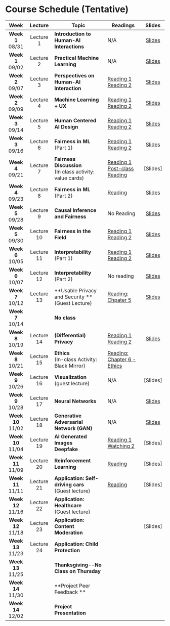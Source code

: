 # Course Schedule (Tentative)

Week  |Lecture   |Topic  |Readings  |Slides |
:------:|:-----:|-------|----------|:------:
| **Week 1**<br>08/31  | Lecture 1  | **Introduction to Human-AI Interactions**                    | N/A                                                                                                                                                                                                            | [Slides](https://drive.google.com/file/d/1Yu-ZZhoz0RXIt8BARAsQ8j2vPWCZz-_K/view?usp=sharing)                                                      |   |   |
| **Week 1**<br>09/02  | Lecture 2  | **Practical Machine Learning**                               | N/A                                                                                                                                                                                                            | [Slides](https://drive.google.com/file/d/1wcBn_xmrXKEwFCSO4izSuNtaYaKZ5wxY/view?usp=sharing)                                                      |   |   |
| **Week 2**<br>09/07  | Lecture 3  | **Perspectives on Human-AI Interaction**                     | [Reading 1](https://drive.google.com/file/d/1ce6iiALq-QlGo4W2AzjmXJcdpKy5Fvll/view?usp=sharing) <br> [Reading 2](http://erichorvitz.com/chi99horvitz.pdf)                                                      | [Slides](https://drive.google.com/file/d/1pd07A18brtmkIpAHcF3XisKOa9ID8AW-/view?usp=sharing)                                                      |   |   |
| **Week 2**<br>09/09  | Lecture 4  | **Machine Learning + UX**                                    | [Reading 1](https://drive.google.com/file/d/1Tw8qZZ1nQxGFiwz00l2OR31BHx3uHXcY/view)<br> [Reading 2](https://drive.google.com/file/d/1nvDx0h9PJM2A69P_0GA118mGeLS95mfq/view?usp=sharing)                        | [Slides](https://drive.google.com/file/d/1OpL0oED2sOB6De_3fnY4mRXrq866SVFU/view?usp=sharing)                                                      |   |   |
| **Week 3**<br>09/14  | Lecture 5  | **Human Centered AI Design**                                 | [Reading 1](https://drive.google.com/file/d/1K1DIZYln3E5AHouPXOkvc6X2NXbmMtxk/view?usp=sharing)<br> [Reading 2](https://drive.google.com/file/d/1kLJn2RSBEgFCVg6ibBzb-YDt7UJYJNLu/view?usp=sharing)            | [Slides](https://drive.google.com/file/d/1BOPqz7VA-UndIqJ6cIiNWlg93KklhYfr/view?usp=sharing)                                                      |   |   |
| **Week 3**<br>09/16  | Lecture 6  | **Fairness in ML** (Part 1)                                  | [Reading 1](https://www.propublica.org/article/machine-bias-risk-assessments-in-criminal-sentencing) <br> [Reading 2](http://go.volarisgroup.com/rs/430-MBX-989/images/ProPublica_Commentary_Final_070616.pdf) | [Slides](https://drive.google.com/file/d/1spSa9RBeDYJIE1x66itIC0A7pLhTeM0i/view?usp=sharing)                                                      |   |   |
| **Week 4**<br>09/21  | Lecture 7  | **Fairness Discussion**<br> (In class activity: value cards) | [Reading 1](https://drive.google.com/file/d/1JNJjymAU_rqCoLzlVOjMku59484rG6Ja/view?usp=sharing)<br> [Post-class Reading](https://arxiv.org/abs/2010.11411)                                                     | [Slides]                                                                                                                                          |   |   |
| **Week 4**<br>09/23  | Lecture 8  | **Fairness in ML** (Part 2)                                  | [Reading](https://arxiv.org/abs/1808.00023)                                                                                                                                                                    | [Slides](https://drive.google.com/file/d/1x0OhlZ2YFbFV8w6LBN5Lg8h3eZ0nRtvv/view?usp=sharing)                                                      |   |   |
| **Week 5**<br>09/28  | Lecture 9  | **Causal Inference and Fairness**                            | No Reading                                                                                                                                                                                                     | [Slides](https://drive.google.com/file/d/1o7ZqDUedmgb9iGeZp5lyxbVvzJmEcXQt/view?usp=sharing)                                                      |   |   |
| **Week 5**<br>09/30  | Lecture 10 | **Fairness in the Field** <br>                               | [Reading 1](https://arxiv.org/pdf/2001.09604.pdf) <br> [Reading 2](https://drive.google.com/file/d/1iZBOgtOFaWhcbh5xx5qyJu2GMWe83sag/view?usp=sharing)                                                         | [Slides](https://drive.google.com/file/d/17cqW6P5Jb_poWGIJg1-l-4ZcecUp6wMb/view?usp=sharing)                                                      |   |   |
| **Week 6**<br>10/05  | Lecture 11 | **Interpretability** (Part 1)                                | [Reading 1](https://arxiv.org/pdf/1602.04938.pdf)<br> [Reading 2](https://arxiv.org/pdf/1702.08608.pdf)                                                                                                        | [Slides](https://drive.google.com/file/d/1SYacsZz_gjZlK8cMm9OTdfDvUlNijwsT/view?usp=sharing)                                                      |   |   |
| **Week 6**<br>10/07  | Lecture 12 | **Interpretability** (Part 2)                                | No reading                                                                                                                                                                                                     | [Slides](https://docs.google.com/presentation/d/1pq0DIJYhgwkjC97n-TQeHIQ3K0Mawah0/edit?usp=sharing&ouid=103302191199931413782&rtpof=true&sd=true) |   |   |
| **Week 7**<br>10/12  | Lecture 13 | **Usable Privacy and Security **<br> (Guest Lecture)         | [Reading: Chpater 5](https://iapp.org/media/pdf/certification/IAPP-Intro-to-Privacy-for-Tech-Prof-SAMPLE.pdf)                                                                                                  | [Slides](https://drive.google.com/file/d/1QWdOLcZRbhjYnGoowX8a1OyHRVtq7FUb/view?usp=sharing)                                                      |   |   |
| **Week 7**<br>10/14  |            | **No class**                                                 |                                                                                                                                                                                                                |                                                                                                                                                   |   |   |
| **Week 8**<br>10/19  | Lecture 14 | **(Differential) Privacy**                                   | [Reading 1](https://www.youtube.com/watch?v=-JRURYTfBXQ)<br> [Reading 2](https://www.youtube.com/watch?v=pT19VwBAqKA)                                                                                          | [Slides](https://drive.google.com/file/d/1tG9lHzYtI39mxlJzNYZa0L7SJiINwBDT/view?usp=sharing)                                                      |   |   |
| **Week 8**<br>10/21  | Lecture 15 | **Ethics** <br>(In-class Activity: Black Mirror)             | [Reading: Chapter 6 - Ethics](https://www.bitbybitbook.com/en/1st-ed/ethics/)                                                                                                                                  |                                                                                                                                                   |   |   |
| **Week 9**<br>10/26  | Lecture 16 | **Visualization** <br>(guest lecture)                        | N/A                                                                                                                                                                                                            | [Slides]                                                                                                                                          |   |   |
| **Week 9**<br>10/28  | Lecture 17 | **Neural Networks**                                          | N/A                                                                                                                                                                                                            | [Slides](https://docs.google.com/presentation/d/1i2GWQuDGkQhZDU7e1VQ1I7602JjdYF4DdTl51Q1UkI4/edit?usp=sharing)                                                                                                                                          |   |   |
| **Week 10**<br>11/02 | Lecture 18 | **Generative Adversarial Network (GAN)**                     | N/A                                                                                                                                                                                                            | [Slides](https://docs.google.com/presentation/d/1DSzgI_V3uHtOYB606ibPuzkktx-tkYBWQ09vWjfmX6k/edit?usp=sharing)                                                                                                                                          |   |   |
| **Week 10**<br>11/04 | Lecture 19 | **AI Generated Images <br> Deepfake**                        | [Reading 1](https://regmedia.co.uk/2019/10/08/deepfake_report.pdf) <br>  [Watching 2](https://www.nytimes.com/2019/08/14/opinion/deepfakes-adele-disinformation.html)                                          | [Slides]                                                                                                                                          |   |   |
| **Week 11**<br>11/09 | Lecture 20 | **Reinforcement Learning**                                   | [Reading](https://www.nature.com/articles/518486a)                                                                                                                                                             | [Slides]                                                                                                                                          |   |   |
| **Week 11**<br>11/11 | Lecture 21 | **Application: Self-driving cars** <br> (Guest lecture)      | [Reading](https://www.vox.com/future-perfect/2020/2/14/21063487/self-driving-cars-autonomous-vehicles-waymo-cruise-uber)                                                                                       | [Slides]                                                                                                                                          |   |   |
| **Week 12**<br>11/16 | Lecture 22 | **Application: Healthcare**<br> (Guest lecture)              |                                                                                                                                                                                                                |                                                                                                                                                   |   |   |
| **Week 12**<br>11/18 | Lecture 23 | **Application: Content Moderation** <br>                     |                                                                                                                                                                                                                | [Slides]                                                                                                                                          |   |   |
| **Week 13**<br>11/23 | Lecture 24 | **Application: Child Protection**<br>                        |                                                                                                                                                                                                                |                                                                                                                                                   |   |   |
| **Week 13**<br>11/25 |            | **Thanksgiving--No Class on Thursday**                       |                                                                                                                                                                                                                |                                                                                                                                                   |   |   |
| **Week 14**<br>11/30 |            | **Project Peer Feedback **                                   |                                                                                                                                                                                                                |                                                                                                                                                   |   |   |
| **Week 14**<br>12/02 |            | **Project Presentation**                                     |                                                                                                                                                                                                                |                                                                                                                                                   |   |   |

